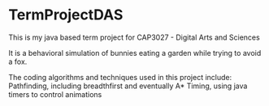 TermProjectDAS
==============

This is my java based term project for CAP3027 - Digital Arts and Sciences

It is a behavioral simulation of bunnies eating a garden while trying to avoid a fox.

The coding algorithms and techniques used in this project include:  
  Pathfinding, including breadthfirst and eventually A*
  Timing, using java timers to control animations
  
